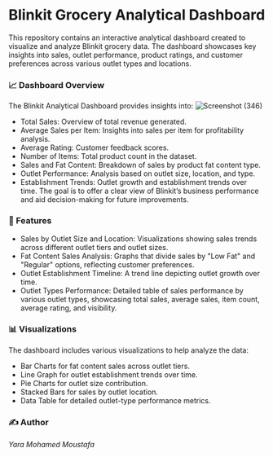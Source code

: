 # Blinkit Grocery Analytical Dashboard
This repository contains an interactive analytical dashboard created to visualize and analyze Blinkit grocery data. The dashboard showcases key insights into sales, outlet performance, product ratings, and customer preferences across various outlet types and locations.

### 📈 Dashboard Overview
The Blinkit Analytical Dashboard provides insights into:
![Screenshot (346)](https://github.com/user-attachments/assets/a94b9b71-2953-43ef-b56f-cb697bd25a8a)

- Total Sales: Overview of total revenue generated.
- Average Sales per Item: Insights into sales per item for profitability analysis.
- Average Rating: Customer feedback scores.
- Number of Items: Total product count in the dataset.
- Sales and Fat Content: Breakdown of sales by product fat content type.
- Outlet Performance: Analysis based on outlet size, location, and type.
- Establishment Trends: Outlet growth and establishment trends over time.
The goal is to offer a clear view of Blinkit’s business performance and aid decision-making for future improvements.

### 🔧 Features
- Sales by Outlet Size and Location: Visualizations showing sales trends across different outlet tiers and outlet sizes.
- Fat Content Sales Analysis: Graphs that divide sales by "Low Fat" and "Regular" options, reflecting customer preferences.
- Outlet Establishment Timeline: A trend line depicting outlet growth over time.
- Outlet Types Performance: Detailed table of sales performance by various outlet types, showcasing total sales, average sales, item count, average rating, and visibility.
### 📊 Visualizations
The dashboard includes various visualizations to help analyze the data:

- Bar Charts for fat content sales across outlet tiers.
- Line Graph for outlet establishment trends over time.
- Pie Charts for outlet size contribution.
- Stacked Bars for sales by outlet location.
- Data Table for detailed outlet-type performance metrics.

### ✍️ Author
###### Yara Mohamed Moustafa
